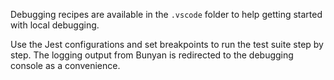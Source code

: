 <!--
    Copyright 2018 VMware, Inc.
    SPDX-License-Identifier: BSD-2-Clause
-->

Debugging recipes are available in the ```.vscode``` folder to help getting started with local debugging.

Use the Jest configurations and set breakpoints to run the test suite step by step. The logging output
from Bunyan is redirected to the debugging console as a convenience.
